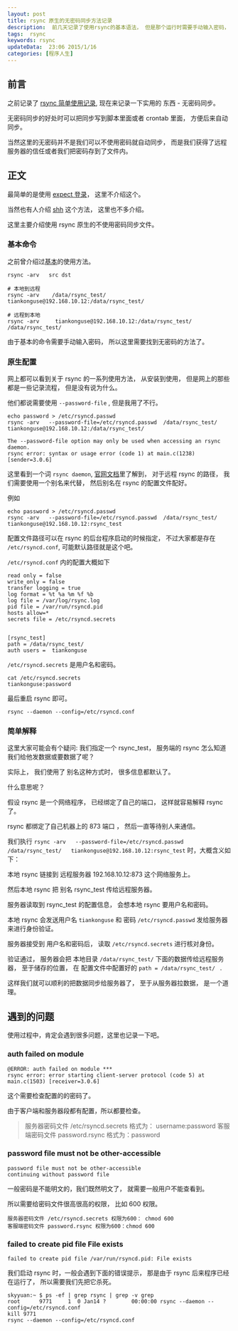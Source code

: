 ```yaml
---  
layout: post  
title: rsync 原生的无密码同步方法记录
description:  前几天记录了使用rsync的基本语法， 但是那个运行时需要手动输入密码， 很不方便，现在记录一下无密码同步。 
tags:  rsync
keywords: rsync
updateData:  23:06 2015/1/16
categories: [程序人生]
---  
```


## 前言

之前记录了 [rsync 简单使用记录][rsync-first], 现在来记录一下实用的 东西 - 无密码同步。  

无密码同步的好处时可以把同步写到脚本里面或者 crontab 里面， 方便后来自动同步。  

当然这里的无密码并不是我们可以不使用密码就自动同步， 而是我们获得了远程服务器的信任或者我们把密码存到了文件内。  


## 正文


最简单的是使用 [expect 登录][google_rsync_expect]， 这里不介绍这个。  

当然也有人介绍 [shh][google_rsync_ssh] 这个方法， 这里也不多介绍。  

这里主要介绍使用 rsync 原生的不使用密码同步文件。  

### 基本命令

之前曾介绍过[基本][rsync-first]的使用方法。  


```
rsync -arv   src dst

# 本地到远程
rsync -arv    /data/rsync_test/   tiankonguse@192.168.10.12:/data/rsync_test/ 

# 远程到本地
rsync -arv     tiankonguse@192.168.10.12:/data/rsync_test/    /data/rsync_test/
```

由于基本的命令需要手动输入密码， 所以这里需要找到无密码的方法了。  


### 原生配置


网上都可以看到关于 rsync 的一系列使用方法， 从安装到使用， 但是网上的那些都是一些记录流程， 但是没有说为什么。  

他们都说需要使用 `--password-file` , 但是我用了不行。  


```
echo password > /etc/rsyncd.passwd
rsync -arv   --password-file=/etc/rsyncd.passwd  /data/rsync_test/   tiankonguse@192.168.10.12:/data/rsync_test/

The --password-file option may only be used when accessing an rsync daemon.
rsync error: syntax or usage error (code 1) at main.c(1238) [sender=3.0.6]
```

这里看到一个词 `rsync daemon`, [官网文档][rsyncd_conf]里了解到， 对于远程 rsync 的路径， 我们需要使用一个别名来代替， 然后别名在 rsync 的配置文件配好。  

例如  

```
echo password > /etc/rsyncd.passwd
rsync -arv   --password-file=/etc/rsyncd.passwd  /data/rsync_test/   tiankonguse@192.168.10.12:rsync_test
```


配置文件路径可以在 rsync 的后台程序启动的时候指定， 不过大家都是存在 `/etc/rsyncd.conf`, 可能默认路径就是这个吧。  

`/etc/rsyncd.conf` 内的配置大概如下


```
read only = false 
write_only = false
transfer logging = true 
log format = %t %a %m %f %b
log file = /var/log/rsync.log               
pid file = /var/run/rsyncd.pid             
hosts allow=*
secrets file = /etc/rsyncd.secrets   


[rsync_test]
path = /data/rsync_test/ 
auth users =  tiankonguse
```

`/etc/rsyncd.secrets` 是用户名和密码。  

```
cat /etc/rsyncd.secrets
tiankonguse:password
```


最后重启 rsync 即可。  


```
rsync --daemon --config=/etc/rsyncd.conf
```

### 简单解释


这里大家可能会有个疑问: 我们指定一个 rsync_test， 服务端的 rsync 怎么知道我们给他发数据或要数据了呢？  

实际上， 我们使用了 别名这种方式时， 很多信息都默认了。  

什么意思呢？  

假设 rsync 是一个网络程序， 已经绑定了自己的端口， 这样就容易解释 rsync 了。    


rsync 都绑定了自己机器上的 873 端口 ， 然后一直等待别人来通信。  

我们执行 `rsync -arv   --password-file=/etc/rsyncd.passwd  /data/rsync_test/   tiankonguse@192.168.10.12:rsync_test` 时，大概含义如下：  

本地 rsync 链接到 远程服务器 192.168.10.12:873 这个网络服务上。  

然后本地 rsync 把 别名 rsync_test 传给远程服务器。  

服务器读取到 rsync_test 的配置信息， 会想本地 rsync 要用户名和密码。  

本地 rsync 会发送用户名 `tiankonguse` 和 密码 `/etc/rsyncd.passwd` 发给服务器来进行身份验证。  

服务器接受到 用户名和密码后， 读取 `/etc/rsyncd.secrets` 进行核对身份。  

验证通过， 服务器会把 本地目录 `/data/rsync_test/` 下面的数据传给远程服务器， 至于储存的位置， 在 配置文件中配置好的 `path = /data/rsync_test/ ` .  

这样我们就可以顺利的把数据同步给服务器了， 至于从服务器拉数据， 是一个道理。  


## 遇到的问题


使用过程中，肯定会遇到很多问题，这里也记录一下吧。  


### auth failed on module

```
@ERROR: auth failed on module *** 
rsync error: error starting client-server protocol (code 5) at main.c(1503) [receiver=3.0.6]
```

这个需要检查配置的的密码了。  

由于客户端和服务器段都有配置，所以都要检查。  


> 服务器密码文件 /etc/rsyncd.secrets 格式为： username:password
> 客服端密码文件 password.rsync 格式为：password


### password file must not be other-accessible


```
password file must not be other-accessible 
continuing without password file 
```

一般密码是不能明文的，我们既然明文了， 就需要一般用户不能查看到。  

所以需要给密码文件很高很高的权限， 比如 600 权限。  

```
服务器密码文件 /etc/rsyncd.secrets 权限为600： chmod 600
客服端密码文件 password.rsync 权限为600：chmod 600
```


### failed to create pid file File exists 

```
failed to create pid file /var/run/rsyncd.pid: File exists
```


我们启动 rsync 时，一般会遇到下面的错误提示， 那是由于 rsync 后来程序已经在运行了， 所以需要我们先把它杀死。 


```
skyyuan:~ $ ps -ef | grep rsync | grep -v grep
root      9771     1  0 Jan14 ?        00:00:00 rsync --daemon --config=/etc/rsyncd.conf
kill 9771
rsync --daemon --config=/etc/rsyncd.conf
```

[rsyncd_conf]: https://rsync.samba.org/ftp/rsync/rsyncd.conf.html
[google_rsync_ssh]: https://www.google.com.hk/search?q=rsync+ssh
[google_rsync_expect]: https://www.google.com.hk/search?q=rsync+expect
[rsync-first]: //github.tiankonguse.com/blog/2015/01/13/rsync-first.html
